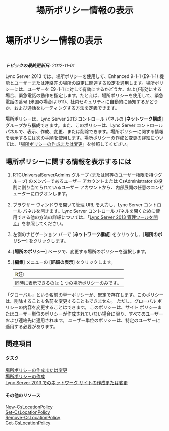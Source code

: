 ﻿---
title: 場所ポリシー情報の表示
TOCTitle: 場所ポリシー情報の表示
ms:assetid: 14e41bcb-ea0a-49c2-99b3-1f61fc34416d
ms:mtpsurl: https://technet.microsoft.com/ja-jp/library/Gg520954(v=OCS.15)
ms:contentKeyID: 48271355
ms.date: 05/19/2016
mtps_version: v=OCS.15
ms.translationtype: HT
---

# 場所ポリシー情報の表示

 

_**トピックの最終更新日:** 2012-11-01_

Lync Server 2013 では、場所ポリシーを使用して、Enhanced 9-1-1 (E9-1-1) 機能とユーザーまたは連絡先の場所の設定に関連する設定を適用します。場所ポリシーには、ユーザーを E9-1-1 に対して有効にするかどうか、および有効にする場合、緊急電話の動作を指定します。たとえば、場所ポリシーを使用して、緊急電話の番号 (米国の場合は 911)、社内セキュリティに自動的に通知するかどうか、および通話をルーティングする方法を定義できます。

場所ポリシーは、Lync Server 2013 コントロール パネルの \[**ネットワーク構成**\] グループから構成できます。また、このポリシーは、Lync Server コントロール パネルで、表示、作成、変更、または削除できます。場所ポリシーに関する情報を表示するには次の手順を使用します。場所ポリシーの作成と変更の詳細については、「[場所ポリシーの作成または変更](lync-server-2013-creating-or-modifying-a-location-policy.md)」を参照してください。

## 場所ポリシーに関する情報を表示するには

1.  RTCUniversalServerAdmins グループ (または同等のユーザー権限を持つグループ) のメンバーであるユーザー アカウントまたは CsAdministrator の役割に割り当てられているユーザー アカウントから、内部展開の任意のコンピューターにログオンします。

2.  ブラウザー ウィンドウを開いて管理 URL を入力し、Lync Server コントロール パネルを開きます。Lync Server コントロール パネルを開くために使用できる他の方法の詳細については、「[Lync Server 2013 管理ツールを開く](lync-server-2013-open-lync-server-administrative-tools.md)」を参照してください。

3.  左側のナビゲーション バーで \[**ネットワーク構成**\] をクリックし、\[**場所のポリシー**\] をクリックします。

4.  \[**場所のポリシー**\] ページで、変更する場所のポリシーを選択します。

5.  \[**編集**\] メニューの \[**詳細の表示**\] をクリックします。
    
    <table>
    <thead>
    <tr class="header">
    <th><img src="images/Gg412781.note(OCS.15).gif" title="note" alt="note" />注:</th>
    </tr>
    </thead>
    <tbody>
    <tr class="odd">
    <td>同時に表示できるのは 1 つの場所ポリシーのみです。</td>
    </tr>
    </tbody>
    </table>


「グローバル」という名前の単一ポリシーが、既定で存在します。このポリシーは、削除することも名前を変更することもできません。 ただし、グローバル ポリシーの内容を変更することはできます。 このポリシーは、サイト ポリシーまたはユーザー単位のポリシーが作成されていない場合に限り、すべてのユーザーおよび連絡先に適用されます。 ユーザー単位のポリシーは、特定のユーザーに適用する必要があります。

## 関連項目

#### タスク

[場所ポリシーの作成または変更](lync-server-2013-creating-or-modifying-a-location-policy.md)  
[場所ポリシーの作成](lync-server-2013-create-location-policies.md)  
[Lync Server 2013 でのネットワーク サイトの作成または変更](lync-server-2013-create-or-modify-a-network-site.md)  

#### その他のリソース

[New-CsLocationPolicy](https://docs.microsoft.com/en-us/powershell/module/skype/New-CsLocationPolicy)  
[Set-CsLocationPolicy](https://docs.microsoft.com/en-us/powershell/module/skype/Set-CsLocationPolicy)  
[Remove-CsLocationPolicy](remove-cslocationpolicy.md)  
[Get-CsLocationPolicy](get-cslocationpolicy.md)

